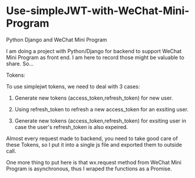 # Use-simpleJWT-with-WeChat-Mini-Program
Python Django and WeChat Mini Program

I am doing a project with Python/Django for backend to support WeChat Mini Program as front end. I am here to record those might be valuable to share. So...

Tokens:

To use simplejwt tokens, we need to deal with 3 cases:

1. Generate new tokens (access_token,refresh_token) for new user.

2. Using refresh_token to refresh a new access_token for an exsiting user.

3. Generate new tokens (access_token,refresh_token) for exsiting user in case the user's refresh_token is also expeired.

Almost every request made to backend, you need to take good care of these Tokens, so I put it into a single js file and exported them to outside call. 

One more thing to put here is that wx.request method from WeChat Mini Program is asynchronous, thus I wraped the functions as a Promise.
